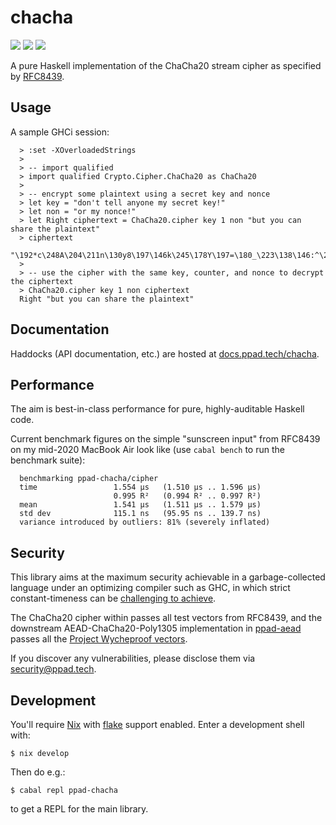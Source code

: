 # chacha

[![](https://img.shields.io/hackage/v/ppad-chacha?color=blue)](https://hackage.haskell.org/package/ppad-chacha)
![](https://img.shields.io/badge/license-MIT-brightgreen)
[![](https://img.shields.io/badge/haddock-chacha-lightblue)](https://docs.ppad.tech/chacha)

A pure Haskell implementation of the ChaCha20 stream cipher as specified
by [RFC8439][8439].

## Usage

A sample GHCi session:

```
  > :set -XOverloadedStrings
  >
  > -- import qualified
  > import qualified Crypto.Cipher.ChaCha20 as ChaCha20
  >
  > -- encrypt some plaintext using a secret key and nonce
  > let key = "don't tell anyone my secret key!"
  > let non = "or my nonce!"
  > let Right ciphertext = ChaCha20.cipher key 1 non "but you can share the plaintext"
  > ciphertext
  "\192*c\248A\204\211n\130y8\197\146k\245\178Y\197=\180_\223\138\146:^\206\&0\v[\201"
  >
  > -- use the cipher with the same key, counter, and nonce to decrypt the ciphertext
  > ChaCha20.cipher key 1 non ciphertext
  Right "but you can share the plaintext"
```

## Documentation

Haddocks (API documentation, etc.) are hosted at
[docs.ppad.tech/chacha][hadoc].

## Performance

The aim is best-in-class performance for pure, highly-auditable Haskell
code.

Current benchmark figures on the simple "sunscreen input" from RFC8439
on my mid-2020 MacBook Air look like (use `cabal bench` to run the
benchmark suite):

```
  benchmarking ppad-chacha/cipher
  time                 1.554 μs   (1.510 μs .. 1.596 μs)
                       0.995 R²   (0.994 R² .. 0.997 R²)
  mean                 1.541 μs   (1.511 μs .. 1.579 μs)
  std dev              115.1 ns   (95.95 ns .. 139.7 ns)
  variance introduced by outliers: 81% (severely inflated)
```

## Security

This library aims at the maximum security achievable in a
garbage-collected language under an optimizing compiler such as GHC, in
which strict constant-timeness can be [challenging to achieve][const].

The ChaCha20 cipher within passes all test vectors from RFC8439,
and the downstream AEAD-ChaCha20-Poly1305 implementation in
[ppad-aead](https://github.com/ppad-tech/aead) passes all the [Project
Wycheproof vectors][wyche].


If you discover any vulnerabilities, please disclose them via
security@ppad.tech.

## Development

You'll require [Nix][nixos] with [flake][flake] support enabled. Enter a
development shell with:

```
$ nix develop
```

Then do e.g.:

```
$ cabal repl ppad-chacha
```

to get a REPL for the main library.

[8439]: https://datatracker.ietf.org/doc/html/rfc8439
[nixos]: https://nixos.org/
[flake]: https://nixos.org/manual/nix/unstable/command-ref/new-cli/nix3-flake.html
[hadoc]: https://docs.ppad.tech/chacha
[const]: https://www.chosenplaintext.ca/articles/beginners-guide-constant-time-cryptography.html
[wyche]: https://github.com/C2SP/wycheproof
